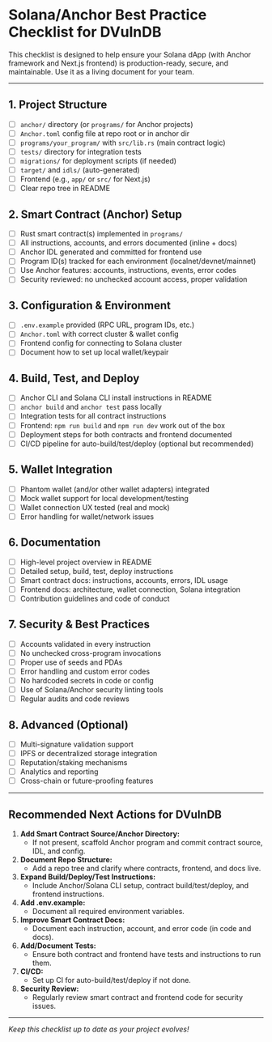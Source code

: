 # Solana/Anchor Best Practice Checklist for DVulnDB

This checklist is designed to help ensure your Solana dApp (with Anchor framework and Next.js frontend) is production-ready, secure, and maintainable. Use it as a living document for your team.

---

## 1. Project Structure
- [ ] `anchor/` directory (or `programs/` for Anchor projects)
- [ ] `Anchor.toml` config file at repo root or in anchor dir
- [ ] `programs/your_program/` with `src/lib.rs` (main contract logic)
- [ ] `tests/` directory for integration tests
- [ ] `migrations/` for deployment scripts (if needed)
- [ ] `target/` and `idls/` (auto-generated)
- [ ] Frontend (e.g., `app/` or `src/` for Next.js)
- [ ] Clear repo tree in README

## 2. Smart Contract (Anchor) Setup
- [ ] Rust smart contract(s) implemented in `programs/`
- [ ] All instructions, accounts, and errors documented (inline + docs)
- [ ] Anchor IDL generated and committed for frontend use
- [ ] Program ID(s) tracked for each environment (localnet/devnet/mainnet)
- [ ] Use Anchor features: accounts, instructions, events, error codes
- [ ] Security reviewed: no unchecked account access, proper validation

## 3. Configuration & Environment
- [ ] `.env.example` provided (RPC URL, program IDs, etc.)
- [ ] `Anchor.toml` with correct cluster & wallet config
- [ ] Frontend config for connecting to Solana cluster
- [ ] Document how to set up local wallet/keypair

## 4. Build, Test, and Deploy
- [ ] Anchor CLI and Solana CLI install instructions in README
- [ ] `anchor build` and `anchor test` pass locally
- [ ] Integration tests for all contract instructions
- [ ] Frontend: `npm run build` and `npm run dev` work out of the box
- [ ] Deployment steps for both contracts and frontend documented
- [ ] CI/CD pipeline for auto-build/test/deploy (optional but recommended)

## 5. Wallet Integration
- [ ] Phantom wallet (and/or other wallet adapters) integrated
- [ ] Mock wallet support for local development/testing
- [ ] Wallet connection UX tested (real and mock)
- [ ] Error handling for wallet/network issues

## 6. Documentation
- [ ] High-level project overview in README
- [ ] Detailed setup, build, test, deploy instructions
- [ ] Smart contract docs: instructions, accounts, errors, IDL usage
- [ ] Frontend docs: architecture, wallet connection, Solana integration
- [ ] Contribution guidelines and code of conduct

## 7. Security & Best Practices
- [ ] Accounts validated in every instruction
- [ ] No unchecked cross-program invocations
- [ ] Proper use of seeds and PDAs
- [ ] Error handling and custom error codes
- [ ] No hardcoded secrets in code or config
- [ ] Use of Solana/Anchor security linting tools
- [ ] Regular audits and code reviews

## 8. Advanced (Optional)
- [ ] Multi-signature validation support
- [ ] IPFS or decentralized storage integration
- [ ] Reputation/staking mechanisms
- [ ] Analytics and reporting
- [ ] Cross-chain or future-proofing features

---

## Recommended Next Actions for DVulnDB

1. **Add Smart Contract Source/Anchor Directory:**
   - If not present, scaffold Anchor program and commit contract source, IDL, and config.
2. **Document Repo Structure:**
   - Add a repo tree and clarify where contracts, frontend, and docs live.
3. **Expand Build/Deploy/Test Instructions:**
   - Include Anchor/Solana CLI setup, contract build/test/deploy, and frontend instructions.
4. **Add .env.example:**
   - Document all required environment variables.
5. **Improve Smart Contract Docs:**
   - Document each instruction, account, and error code (in code and docs).
6. **Add/Document Tests:**
   - Ensure both contract and frontend have tests and instructions to run them.
7. **CI/CD:**
   - Set up CI for auto-build/test/deploy if not done.
8. **Security Review:**
   - Regularly review smart contract and frontend code for security issues.

---

_Keep this checklist up to date as your project evolves!_
